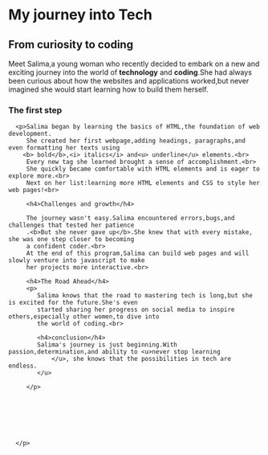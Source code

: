 <!DOCTYPE html>
<html lang="en">
<head>
               <meta charset="UTF-8">
               <meta name="viewport" content="width=device-width, initial-scale=1.0">
               
</head>
<body>
  <h1>My journey into Tech</h1>
   <h2>From curiosity to coding</h2>

   <p>Meet Salima,a young woman who recently decided to embark on a new and exciting journey
      into the world of <b>technology</b> and <b>coding</b>.She had always been curious about how the websites
      and applications worked,but never imagined she would start learning how to build them herself.<br>
      <h3>The first step</h3>

      <p>Salima began by learning the basics of HTML,the foundation of web development.
         She created her first webpage,adding headings, paragraphs,and even formatting her texts using
        <b> bold</b>,<i> italics</i> and<u> underline</u> elements.<br>
         Every new tag she learned brought a sense of accomplishment.<br>
         She quickly became comfortable with HTML elements and is eager to explore more.<br>
         Next on her list:learning more HTML elements and CSS to style her web pages!<br>

         <h4>Challenges and growth</h4>
         
         The journey wasn't easy.Salima encountered errors,bugs,and challenges that tested her patience
         .<b>But she never gave up</b>.She knew that with every mistake, she was one step closer to becoming
         a confident coder.<br>
         At the end of this program,Salima can build web pages and will slowly venture into javascript to make 
         her projects more interactive.<br>

         <h4>The Road Ahead</h4>
         <p>
            Salima knows that the road to mastering tech is long,but she is excited for the future.She's even 
            started sharing her progress on social media to inspire others,especially other women,to dive into
            the world of coding.<br>

            <h4>conclusion</h4>
            Salima's journey is just beginning.With passion,determination,and ability to <u>never stop learning
                </u>, she knows that the possibilities in tech are endless.
            </u>

         </p>






         
      </p>

      
   </p>           
</body>
</html>
 
